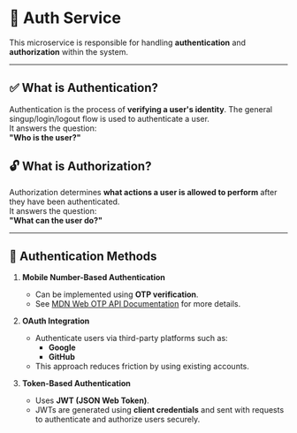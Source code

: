 # 🔐 Auth Service

This microservice is responsible for handling **authentication** and **authorization** within the system.

---

## ✅ What is Authentication?

Authentication is the process of **verifying a user's identity**. The general singup/login/logout flow is used to authenticate a user.  
It answers the question:  
**"Who is the user?"**

## 🔓 What is Authorization?

Authorization determines **what actions a user is allowed to perform** after they have been authenticated.  
It answers the question:  
**"What can the user do?"**

---

## 🔑 Authentication Methods

1. **Mobile Number-Based Authentication**

   - Can be implemented using **OTP verification**.
   - See [MDN Web OTP API Documentation](https://developer.mozilla.org/en-US/docs/Web/API/WebOTP_API) for more details.

2. **OAuth Integration**

   - Authenticate users via third-party platforms such as:
     - **Google**
     - **GitHub**
   - This approach reduces friction by using existing accounts.

3. **Token-Based Authentication**
   - Uses **JWT (JSON Web Token)**.
   - JWTs are generated using **client credentials** and sent with requests to authenticate and authorize users securely.

